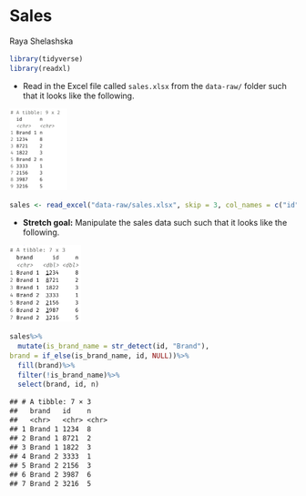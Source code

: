 Sales
================
Raya Shelashska

``` r
library(tidyverse)
library(readxl)
```

-   Read in the Excel file called `sales.xlsx` from the `data-raw/`
    folder such that it looks like the following.

<img src="images/sales-1.png" width="20%" />

``` r
sales <- read_excel("data-raw/sales.xlsx", skip = 3, col_names = c("id", "n"))
```

-   **Stretch goal:** Manipulate the sales data such such that it looks
    like the following.

<img src="images/sales-2.png" width="25%" />

``` r
sales%>%
  mutate(is_brand_name = str_detect(id, "Brand"), 
brand = if_else(is_brand_name, id, NULL))%>% 
  fill(brand)%>%
  filter(!is_brand_name)%>%
  select(brand, id, n)
```

    ## # A tibble: 7 × 3
    ##   brand   id    n    
    ##   <chr>   <chr> <chr>
    ## 1 Brand 1 1234  8    
    ## 2 Brand 1 8721  2    
    ## 3 Brand 1 1822  3    
    ## 4 Brand 2 3333  1    
    ## 5 Brand 2 2156  3    
    ## 6 Brand 2 3987  6    
    ## 7 Brand 2 3216  5
